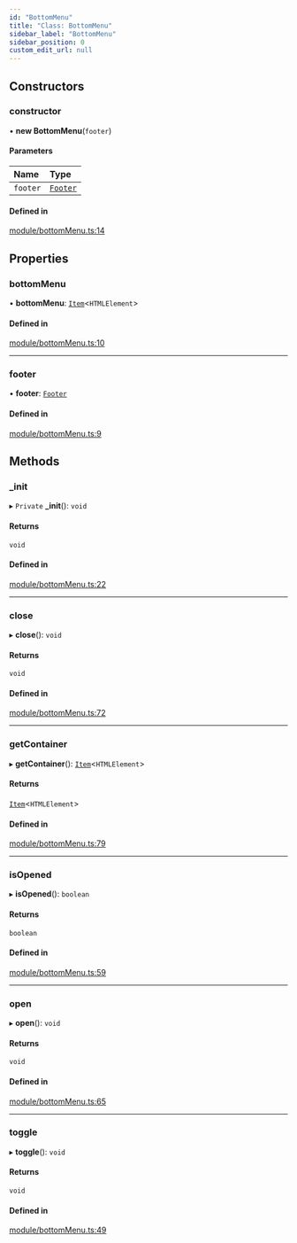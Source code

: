```yaml
---
id: "BottomMenu"
title: "Class: BottomMenu"
sidebar_label: "BottomMenu"
sidebar_position: 0
custom_edit_url: null
---
```


## Constructors

### constructor

• **new BottomMenu**(`footer`)

#### Parameters

| Name | Type |
| :------ | :------ |
| `footer` | [`Footer`](Footer.md) |

#### Defined in

[module/bottomMenu.ts:14](https://github.com/siposdani87/sui-js/blob/8315555/src/module/bottomMenu.ts#L14)

## Properties

### bottomMenu

• **bottomMenu**: [`Item`](Item.md)<`HTMLElement`\>

#### Defined in

[module/bottomMenu.ts:10](https://github.com/siposdani87/sui-js/blob/8315555/src/module/bottomMenu.ts#L10)

___

### footer

• **footer**: [`Footer`](Footer.md)

#### Defined in

[module/bottomMenu.ts:9](https://github.com/siposdani87/sui-js/blob/8315555/src/module/bottomMenu.ts#L9)

## Methods

### \_init

▸ `Private` **_init**(): `void`

#### Returns

`void`

#### Defined in

[module/bottomMenu.ts:22](https://github.com/siposdani87/sui-js/blob/8315555/src/module/bottomMenu.ts#L22)

___

### close

▸ **close**(): `void`

#### Returns

`void`

#### Defined in

[module/bottomMenu.ts:72](https://github.com/siposdani87/sui-js/blob/8315555/src/module/bottomMenu.ts#L72)

___

### getContainer

▸ **getContainer**(): [`Item`](Item.md)<`HTMLElement`\>

#### Returns

[`Item`](Item.md)<`HTMLElement`\>

#### Defined in

[module/bottomMenu.ts:79](https://github.com/siposdani87/sui-js/blob/8315555/src/module/bottomMenu.ts#L79)

___

### isOpened

▸ **isOpened**(): `boolean`

#### Returns

`boolean`

#### Defined in

[module/bottomMenu.ts:59](https://github.com/siposdani87/sui-js/blob/8315555/src/module/bottomMenu.ts#L59)

___

### open

▸ **open**(): `void`

#### Returns

`void`

#### Defined in

[module/bottomMenu.ts:65](https://github.com/siposdani87/sui-js/blob/8315555/src/module/bottomMenu.ts#L65)

___

### toggle

▸ **toggle**(): `void`

#### Returns

`void`

#### Defined in

[module/bottomMenu.ts:49](https://github.com/siposdani87/sui-js/blob/8315555/src/module/bottomMenu.ts#L49)
